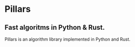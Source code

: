 # Pillars

## Fast algoritms in Python & Rust.

Pillars is an algorithm library implemented in Python and Rust.
